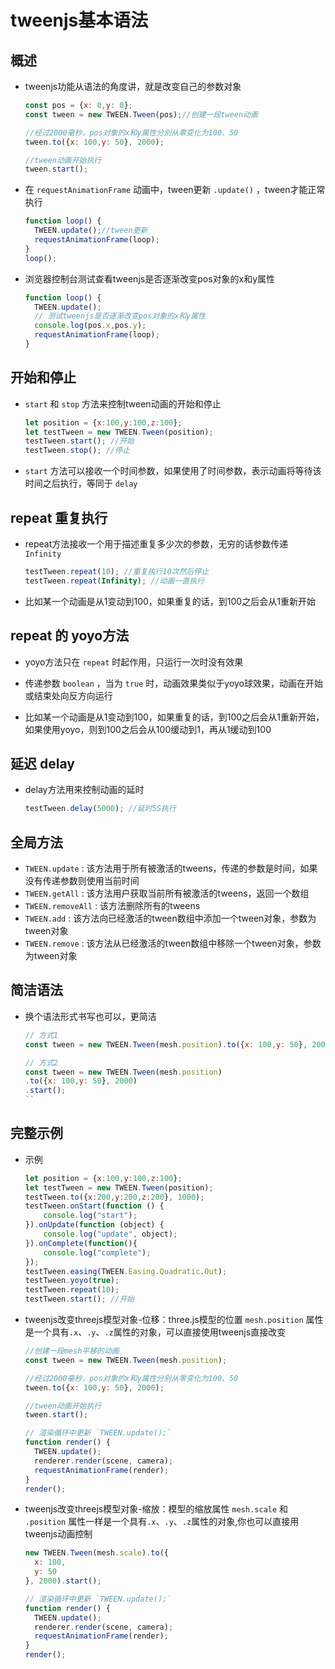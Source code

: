 # tweenjs基本语法

## 概述

+ tweenjs功能从语法的角度讲，就是改变自己的参数对象

  ```js
  const pos = {x: 0,y: 0};
  const tween = new TWEEN.Tween(pos);//创建一段tween动画

  //经过2000毫秒，pos对象的x和y属性分别从零变化为100、50
  tween.to({x: 100,y: 50}, 2000);

  //tween动画开始执行
  tween.start();
  ```

+ 在 `requestAnimationFrame` 动画中，tween更新 `.update()` ，tween才能正常执行

  ```js
  function loop() {
    TWEEN.update();//tween更新
    requestAnimationFrame(loop);
  }
  loop();
  ```

+ 浏览器控制台测试查看tweenjs是否逐渐改变pos对象的x和y属性

  ```js
  function loop() {
    TWEEN.update();
    // 测试tweenjs是否逐渐改变pos对象的x和y属性
    console.log(pos.x,pos.y);
    requestAnimationFrame(loop);
  }
  ```

## 开始和停止

+ `start` 和 `stop` 方法来控制tween动画的开始和停止

  ```js
  let position = {x:100,y:100,z:100};
  let testTween = new TWEEN.Tween(position);
  testTween.start(); //开始
  testTween.stop(); //停止
  ```

+ `start` 方法可以接收一个时间参数，如果使用了时间参数，表示动画将等待该时间之后执行，等同于 `delay`

## repeat 重复执行

+ repeat方法接收一个用于描述重复多少次的参数，无穷的话参数传递 `Infinity`

  ```js
  testTween.repeat(10); //重复执行10次然后停止
  testTween.repeat(Infinity); //动画一直执行
  ```

+ 比如某一个动画是从1变动到100，如果重复的话，到100之后会从1重新开始

## repeat 的 yoyo方法

+ yoyo方法只在 `repeat` 时起作用，只运行一次时没有效果
+ 传递参数 `boolean` ，当为 `true` 时，动画效果类似于yoyo球效果，动画在开始或结束处向反方向运行

+ 比如某一个动画是从1变动到100，如果重复的话，到100之后会从1重新开始，如果使用yoyo，则到100之后会从100缓动到1，再从1缓动到100

## 延迟 delay

+ delay方法用来控制动画的延时

  ```js
  testTween.delay(5000); //延时5S执行
  ```

## 全局方法

+ `TWEEN.update` : 该方法用于所有被激活的tweens，传递的参数是时间，如果没有传递参数则使用当前时间
+ `TWEEN.getAll` : 该方法用户获取当前所有被激活的tweens，返回一个数组
+ `TWEEN.removeAll` : 该方法删除所有的tweens
+ `TWEEN.add` : 该方法向已经激活的tween数组中添加一个tween对象，参数为tween对象
+ `TWEEN.remove` : 该方法从已经激活的tween数组中移除一个tween对象，参数为tween对象

## 简洁语法

+ 换个语法形式书写也可以，更简洁

  ```js
  // 方式1
  const tween = new TWEEN.Tween(mesh.position).to({x: 100,y: 50}, 2000).start();
  ```

  ```js
  // 方式2
  const tween = new TWEEN.Tween(mesh.position)
  .to({x: 100,y: 50}, 2000)
  .start();
  ``

## 完整示例

+ 示例

  ```js
  let position = {x:100,y:100,z:100};
  let testTween = new TWEEN.Tween(position);
  testTween.to({x:200,y:200,z:200}, 1000);
  testTween.onStart(function () {
      console.log("start");
  }).onUpdate(function (object) {
      console.log("update", object);
  }).onComplete(function(){
      console.log("complete");
  });
  testTween.easing(TWEEN.Easing.Quadratic.Out);
  testTween.yoyo(true);
  testTween.repeat(10);
  testTween.start(); //开始
  ```

+ tweenjs改变threejs模型对象-位移：three.js模型的位置 `mesh.position` 属性是一个具有`.x`、`.y`、`.z`属性的对象，可以直接使用tweenjs直接改变

  ```js
  //创建一段mesh平移的动画
  const tween = new TWEEN.Tween(mesh.position);

  //经过2000毫秒，pos对象的x和y属性分别从零变化为100、50
  tween.to({x: 100,y: 50}, 2000);

  //tween动画开始执行
  tween.start();

  // 渲染循环中更新 `TWEEN.update();`
  function render() {
    TWEEN.update();
    renderer.render(scene, camera);
    requestAnimationFrame(render);
  }
  render();
  ```

+ tweenjs改变threejs模型对象-缩放：模型的缩放属性 `mesh.scale` 和 `.position` 属性一样是一个具有`.x`、`.y`、`.z`属性的对象,你也可以直接用tweenjs动画控制

  ```js
  new TWEEN.Tween(mesh.scale).to({
    x: 100,
    y: 50
  }, 2000).start();

  // 渲染循环中更新 `TWEEN.update();`
  function render() {
    TWEEN.update();
    renderer.render(scene, camera);
    requestAnimationFrame(render);
  }
  render();
  ```
